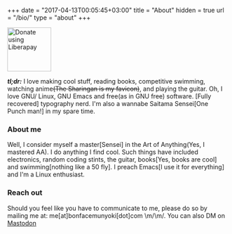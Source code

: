 +++
date = "2017-04-13T00:05:45+03:00"
title = "About"
hidden = true
url = "/bio/"
type = "about"
+++

<a href="https://liberapay.com/BonfaceKilz/donate"><img alt="Donate using Liberapay" src="https://liberapay.com/assets/widgets/donate.svg" style="width:100px" target="_blank"></a>

___tl;dr:___ I love making cool stuff, reading books, competitive swimming, watching anime<strike>(The Sharingan is my favicon)</strike>, and playing the guitar. Oh, I love GNU/ Linux, GNU Emacs and free(as in GNU free) software. [Fully recovered] typography nerd. I'm also a wannabe Saitama Sensei[One Punch man!] in my spare time.

### About me
Well, I consider myself a master[Sensei] in the Art of Anything(Yes, I mastered AA). I do anything I find cool. Such things have included electronics, random coding stints, the guitar, books[Yes, books are cool] and swimming[nothing like a 50 fly]. I preach Emacs[I use it for everything] and I'm a Linux enthusiast.

### Reach out

Should you feel like you have to communicate to me, please do so by mailing me at: me[at]bonfacemunyoki[dot]com \m/\m/.  You can also DM on <a rel="me" href="https://hachyderm.io/@saitama">Mastodon</a>
